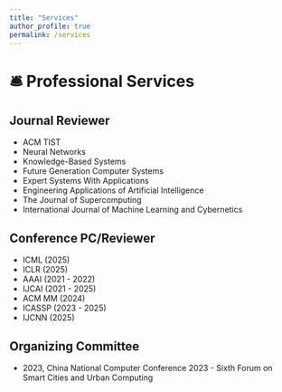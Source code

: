 ```yaml
---
title: "Services"
author_profile: true
permalink: /services
---
```


# 🛎 Professional Services

## Journal Reviewer
- ACM TIST
- Neural Networks
- Knowledge-Based Systems
- Future Generation Computer Systems
- Expert Systems With Applications
- Engineering Applications of Artificial Intelligence
- The Journal of Supercomputing
- International Journal of Machine Learning and Cybernetics

## Conference PC/Reviewer
- ICML (2025)
- ICLR (2025)
- AAAI (2021 - 2022)
- IJCAI (2021 - 2025)
- ACM MM (2024)
- ICASSP (2023 - 2025)
- IJCNN (2025)

## Organizing Committee
- 2023, China National Computer Conference 2023 - Sixth Forum on Smart Cities and Urban Computing
